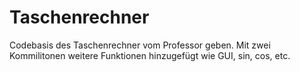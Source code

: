 # Taschenrechner

Codebasis des Taschenrechner vom Professor geben.
Mit zwei Kommilitonen weitere Funktionen hinzugefügt wie GUI, sin, cos, etc.
